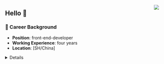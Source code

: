 <a href="https://passer-by.com/" target="_blank"><img align="right" src="https://github-readme-stats.vercel.app/api?username=LionelSz&show_icons=true&count_private=false&theme=vue-dark" /></a>

## Hello 👋

### 💼 Career Background

- **Position**: front-end-developer
- **Working Experience**: four years
- **Location**: [SH/China]

<details>
<summary>
  Details
</summary>
## 🔧 Skill Stack
- **HTML5/CSS3**: Proficient in semantic HTML and responsive CSS design.
- **Frameworks and libraries**:
- **React.js / Vue.js / Angular**
- **Cesium.js / Three.js / Arcigs for javaScript / Leaflet**
- **Toolchain**:
- **Webpack / Vite (module packaging)**
</details>
